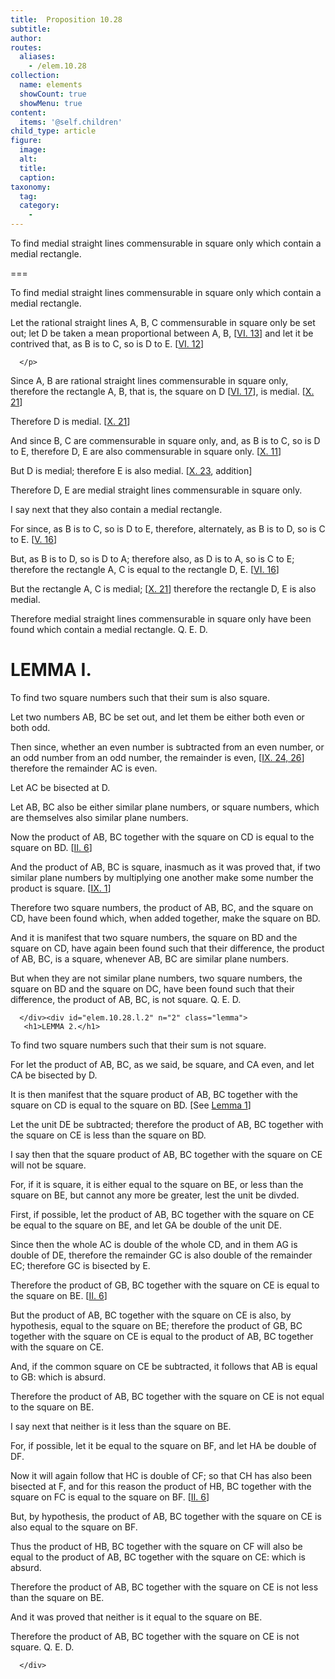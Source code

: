 ```yaml
---
title:  Proposition 10.28
subtitle: 
author:
routes:
  aliases:
    - /elem.10.28
collection:
  name: elements
  showCount: true
  showMenu: true
content:
  items: '@self.children'
child_type: article
figure:
  image:
  alt:
  title:
  caption:
taxonomy:
  tag:
  category:
    - 
---
```


<p><hi rend="ital">To find medial straight lines commensurable in square only which contain a medial rectangle</hi>. </p>

===

<p><span class="ital">To find medial straight lines commensurable in square only which contain a medial rectangle</span>. </p>

<p>Let the rational straight lines <span class="ital">A</span>, <span class="ital">B</span>, <span class="ital">C</span> commensurable in square only be set out; let <span class="ital">D</span> be taken a mean proportional between <span class="ital">A</span>, <span class="ital">B</span>, [<a href="/elem.6.13">VI. 13</a>] and let it be contrived that, <span class="center">as <span class="ital">B</span> is to <span class="ital">C</span>, so is <span class="ital">D</span> to <span class="ital">E</span>. [<a href="/elem.6.12">VI. 12</a>]</span>
       
      </p>

<p>Since <span class="ital">A</span>, <span class="ital">B</span> are rational straight lines commensurable in square only, therefore the rectangle <span class="ital">A</span>, <span class="ital">B</span>, that is, the square on <span class="ital">D</span> [<a href="/elem.6.17">VI. 17</a>], is medial. [<a href="/elem.10.21">X. 21</a>] <pb n="62"/></p>

<p>Therefore <span class="ital">D</span> is medial. [<a href="/elem.10.21">X. 21</a>] </p>

<p>And since <span class="ital">B</span>, <span class="ital">C</span> are commensurable in square only, and, as <span class="ital">B</span> is to <span class="ital">C</span>, so is <span class="ital">D</span> to <span class="ital">E</span>, therefore <span class="ital">D</span>, <span class="ital">E</span> are also commensurable in square only. [<a href="/elem.10.11">X. 11</a>] </p>

<p>But <span class="ital">D</span> is medial; therefore <span class="ital">E</span> is also medial. [<a href="/elem.10.23">X. 23</a>, addition] </p>

<p>Therefore <span class="ital">D</span>, <span class="ital">E</span> are medial straight lines commensurable in square only. </p>

<p>I say next that they also contain a medial rectangle. </p>

<p>For since, as <span class="ital">B</span> is to <span class="ital">C</span>, so is <span class="ital">D</span> to <span class="ital">E</span>, therefore, alternately, as <span class="ital">B</span> is to <span class="ital">D</span>, so is <span class="ital">C</span> to <span class="ital">E</span>. [<a href="/elem.5.16">V. 16</a>] </p>

<p>But, as <span class="ital">B</span> is to <span class="ital">D</span>, so is <span class="ital">D</span> to <span class="ital">A</span>; therefore also, as <span class="ital">D</span> is to <span class="ital">A</span>, so is <span class="ital">C</span> to <span class="ital">E</span>; therefore the rectangle <span class="ital">A</span>, <span class="ital">C</span> is equal to the rectangle <span class="ital">D</span>, <span class="ital">E</span>. [<a href="/elem.6.16">VI. 16</a>] </p>

<p>But the rectangle <span class="ital">A</span>, <span class="ital">C</span> is medial; [<a href="/elem.10.21">X. 21</a>] therefore the rectangle <span class="ital">D</span>, <span class="ital">E</span> is also medial. </p>

<p>Therefore medial straight lines commensurable in square only have been found which contain a medial rectangle. Q. E. D.
 </p>
<div id="elem.10.28.l.1" n="1" class="lemma">
       <h1>LEMMA I.</h1>
       <p/>
       
<p><span class="ital">To find two square numbers such that their sum is also square</span>. </p>

       
<p>Let two numbers <span class="ital">AB</span>, <span class="ital">BC</span> be set out, and let them be either both even or both odd. 
       </p>

       
<p>Then since, whether an even number is subtracted from an even number, or an odd number from an odd number, the remainder is even, [<a href="/elem.9.24 elem.9.26">IX. 24, 26</a>] therefore the remainder <span class="ital">AC</span> is even. </p>

       
<p>Let <span class="ital">AC</span> be bisected at <span class="ital">D</span>. </p>

       
<p>Let <span class="ital">AB</span>, <span class="ital">BC</span> also be either similar plane numbers, or square numbers, which are themselves also similar plane numbers. </p>

       
<p>Now the product of <span class="ital">AB</span>, <span class="ital">BC</span> together with the square on <span class="ital">CD</span> is equal to the square on <span class="ital">BD</span>. [<a href="/elem.2.6">II. 6</a>] </p>

       
<p>And the product of <span class="ital">AB</span>, <span class="ital">BC</span> is square, inasmuch as it was proved that, if two similar plane numbers by multiplying one another make some number the product is square. [<a href="/elem.9.1">IX. 1</a>] </p>

       
<p>Therefore two square numbers, the product of <span class="ital">AB</span>, <span class="ital">BC</span>, and the square on <span class="ital">CD</span>, have been found which, when added together, make the square on <span class="ital">BD</span>. </p>

       
<p>And it is manifest that two square numbers, the square on <span class="ital">BD</span> and the square on <span class="ital">CD</span>, have again been found such that their difference, the product of <span class="ital">AB</span>, <span class="ital">BC</span>, is a square, whenever <span class="ital">AB</span>, <span class="ital">BC</span> are similar plane numbers. </p>

       
<p>But when they are not similar plane numbers, two square numbers, the square on <span class="ital">BD</span> and the square on <span class="ital">DC</span>, have been found such that their difference, the product of <span class="ital">AB</span>, <span class="ital">BC</span>, is not square. Q. E. D.</p>

      </div><div id="elem.10.28.l.2" n="2" class="lemma">
       <h1>LEMMA 2.</h1>
       
<p><span class="ital">To find two square numbers such that their sum is not square</span>. </p>

       
<p>For let the product of <span class="ital">AB</span>, <span class="ital">BC</span>, as we said, be square, and <span class="ital">CA</span> even, and let <span class="ital">CA</span> be bisected by <span class="ital">D</span>. 
       </p>

       
<p>It is then manifest that the square product of <span class="ital">AB</span>, <span class="ital">BC</span> together with the square on <span class="ital">CD</span> is equal to the square on <span class="ital">BD</span>. [See <a href="/elem.10.28.l.1">Lemma 1</a>] </p>

       
<p>Let the unit <span class="ital">DE</span> be subtracted; therefore the product of <span class="ital">AB</span>, <span class="ital">BC</span> together with the square on <span class="ital">CE</span> is less than the square on <span class="ital">BD</span>. </p>

       
<p>I say then that the square product of <span class="ital">AB</span>, <span class="ital">BC</span> together with the square on <span class="ital">CE</span> will not be square. </p>

       
<p>For, if it is square, it is either equal to the square on <span class="ital">BE</span>, or less than the square on <span class="ital">BE</span>, but cannot any more be greater, lest the unit be divded. </p>

       
<p>First, if possible, let the product of <span class="ital">AB</span>, <span class="ital">BC</span> together with the square on <span class="ital">CE</span> be equal to the square on <span class="ital">BE</span>, and let <span class="ital">GA</span> be double of the unit <span class="ital">DE</span>. </p>

       
<p>Since then the whole <span class="ital">AC</span> is double of the whole <span class="ital">CD</span>, and in them <span class="ital">AG</span> is double of <span class="ital">DE</span>, therefore the remainder <span class="ital">GC</span> is also double of the remainder <span class="ital">EC</span>; therefore <span class="ital">GC</span> is bisected by <span class="ital">E</span>. </p>

       
<p>Therefore the product of <span class="ital">GB</span>, <span class="ital">BC</span> together with the square on <span class="ital">CE</span> is equal to the square on <span class="ital">BE</span>. [<a href="/elem.2.6">II. 6</a>] </p>

       
<p>But the product of <span class="ital">AB</span>, <span class="ital">BC</span> together with the square on <span class="ital">CE</span> is also, by hypothesis, equal to the square on <span class="ital">BE</span>; <pb n="65"/>therefore the product of <span class="ital">GB</span>, <span class="ital">BC</span> together with the square on <span class="ital">CE</span> is equal to the product of <span class="ital">AB</span>, <span class="ital">BC</span> together with the square on <span class="ital">CE</span>. </p>

       
<p>And, if the common square on <span class="ital">CE</span> be subtracted, it follows that <span class="ital">AB</span> is equal to <span class="ital">GB</span>: which is absurd. </p>

       
<p>Therefore the product of <span class="ital">AB</span>, <span class="ital">BC</span> together with the square on <span class="ital">CE</span> is not equal to the square on <span class="ital">BE</span>. </p>

       
<p>I say next that neither is it less than the square on <span class="ital">BE</span>. </p>

       
<p>For, if possible, let it be equal to the square on <span class="ital">BF</span>, and let <span class="ital">HA</span> be double of <span class="ital">DF</span>. </p>

       
<p>Now it will again follow that <span class="ital">HC</span> is double of <span class="ital">CF</span>; so that <span class="ital">CH</span> has also been bisected at <span class="ital">F</span>, and for this reason the product of <span class="ital">HB</span>, <span class="ital">BC</span> together with the square on <span class="ital">FC</span> is equal to the square on <span class="ital">BF</span>. [<a href="/elem.2.6">II. 6</a>] </p>

       
<p>But, by hypothesis, the product of <span class="ital">AB</span>, <span class="ital">BC</span> together with the square on <span class="ital">CE</span> is also equal to the square on <span class="ital">BF</span>. </p>

       
<p>Thus the product of <span class="ital">HB</span>, <span class="ital">BC</span> together with the square on <span class="ital">CF</span> will also be equal to the product of <span class="ital">AB</span>, <span class="ital">BC</span> together with the square on <span class="ital">CE</span>: which is absurd. </p>

       
<p>Therefore the product of <span class="ital">AB</span>, <span class="ital">BC</span> together with the square on <span class="ital">CE</span> is not less than the square on <span class="ital">BE</span>. </p>

       
<p>And it was proved that neither is it equal to the square on <span class="ital">BE</span>. </p>

       
<p>Therefore the product of <span class="ital">AB</span>, <span class="ital">BC</span> together with the square on <span class="ital">CE</span> is not square. Q. E. D.</p>

      </div>
